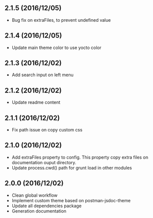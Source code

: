 ## 2.1.5 (2016/12/05)

- Bug fix on extraFiles, to prevent undefined value

## 2.1.4 (2016/12/05)

- Update main theme color to use yocto color 

## 2.1.3 (2016/12/02)

- Add search input on left menu

## 2.1.2 (2016/12/02)

- Update readme content

## 2.1.1 (2016/12/02)

- Fix path issue on copy custom css

## 2.1.0 (2016/12/02)

- Add extraFiles property to config. This property copy extra files on documentation ouput directory.
- Update process.cwd() path for grunt load in other modules

## 2.0.0 (2016/12/02)

- Clean global workflow
- Implement custom theme based on postman-jsdoc-theme
- Update all dependencies package
- Generation documentation
